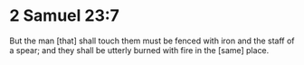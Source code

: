 # 2 Samuel 23:7

But the man [that] shall touch them must be fenced with iron and the staff of a spear; and they shall be utterly burned with fire in the [same] place.